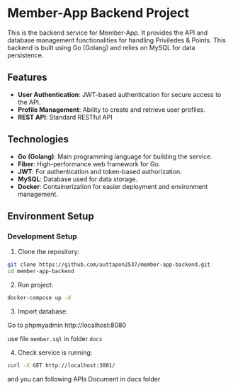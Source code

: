 # Member-App Backend Project

This is the backend service for Member-App. It provides the API and database management functionalities for handling Priviledes & Points. This backend is built using Go (Golang) and relies on MySQL for data persistence.

## Features

- **User Authentication**: JWT-based authentication for secure access to the API.
- **Profile Management**: Ability to create and retrieve user profiles.
- **REST API**: Standard RESTful API

## Technologies

- **Go (Golang)**: Main programming language for building the service.
- **Fiber**: High-performance web framework for Go.
- **JWT**: For authentication and token-based authorization.
- **MySQL**: Database used for data storage.
- **Docker**: Containerization for easier deployment and environment management.

## Environment Setup

### Development Setup

1. Clone the repository:
```bash
git clone https://github.com/auttapon2537/member-app-backend.git
cd member-app-backend
```

2. Run project:
```bash
docker-compose up -d
```

3. Import database:

Go to phpmyadmin http://localhost:8080

use file `member.sql` in folder `docs`

4. Check service is running:
```bash
curl -X GET http://localhost:3001/
```

and you can following APIs Document in docs folder
